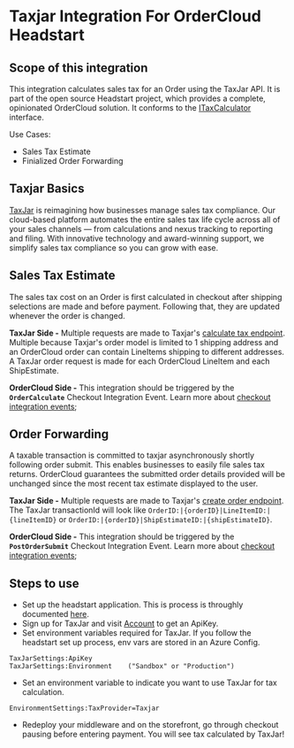 ﻿# Taxjar Integration For OrderCloud Headstart

## Scope of this integration
This integration calculates sales tax for an Order using the TaxJar API. It is part of the open source Headstart project, which provides a complete, opinionated OrderCloud solution. It conforms to the [ITaxCalculator](../OrderCloud.Integrations.Taxation/Interfaces/ITaxCalculator.cs) interface. 

Use Cases:
- Sales Tax Estimate
- Finialized Order Forwarding 

## Taxjar Basics 
[TaxJar](https://www.taxjar.com/) is reimagining how businesses manage sales tax compliance. Our cloud-based platform automates the entire sales tax life cycle across all of your sales channels — from calculations and nexus tracking to reporting and filing. With innovative technology and award-winning support, we simplify sales tax compliance so you can grow with ease.

## Sales Tax Estimate
The sales tax cost on an Order is first calculated in checkout after shipping selections are made and before payment. Following that, they are updated whenever the order is changed. 

**TaxJar Side -** Multiple requests are made to Taxjar's [calculate tax endpoint](https://developers.taxjar.com/api/reference/#post-calculate-sales-tax-for-an-order). Multiple because Taxjar's order model is limited to 1 shipping address and an OrderCloud order can contain LineItems shipping to different addresses. A TaxJar order request is made for each OrderCloud LineItem and each ShipEstimate.

**OrderCloud Side -** This integration should be triggered by the **`OrderCalculate`** Checkout Integration Event. Learn more about [checkout integration events](https://ordercloud.io/knowledge-base/order-checkout-integration); 

## Order Forwarding 
A taxable transaction is committed to taxjar asynchronously shortly following order submit. This enables businesses to easily file sales tax returns. OrderCloud guarantees the submitted order details provided will be unchanged since the most recent tax estimate displayed to the user.

**TaxJar Side -** Multiple requests are made to Taxjar's [create order endpoint](https://developers.taxjar.com/api/reference/#post-create-an-order-transaction). The TaxJar transactionId will look like `OrderID:|{orderID}|LineItemID:|{lineItemID}` or `OrderID:|{orderID}|ShipEstimateID:|{shipEstimateID}`.

**OrderCloud Side -** This integration should be triggered by the **`PostOrderSubmit`** Checkout Integration Event. Learn more about [checkout integration events](https://ordercloud.io/knowledge-base/order-checkout-integration); 

## Steps to use
- Set up the headstart application. This is process is throughly documented [here](https://github.com/ordercloud-api/headstart#initial-setup).
- Sign up for TaxJar and visit [Account](https://app.taxjar.com/account#api-access) to get an ApiKey.  
- Set environment variables required for TaxJar. If you follow the headstart set up process, env vars are stored in an Azure Config.   
```
TaxJarSettings:ApiKey
TaxJarSettings:Environment    ("Sandbox" or "Production")
```
- Set an environment variable to indicate you want to use TaxJar for tax calculation.
```
EnvironmentSettings:TaxProvider=Taxjar
```
- Redeploy your middleware and on the storefront, go through checkout pausing before entering payment. You will see tax calculated by TaxJar!

